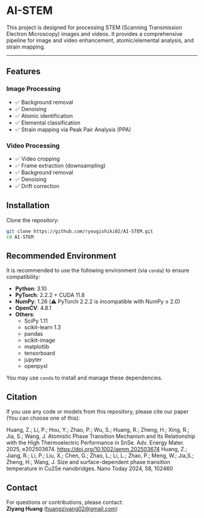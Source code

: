 # AI-STEM

This project is designed for processing STEM (Scanning Transmission Electron Microscopy) images and videos. It provides a comprehensive pipeline for image and video enhancement, atomic/elemental analysis, and strain mapping.

---

## Features

###  Image Processing
- ✅ Background removal
- ✅ Denoising
- ✅ Atomic identification
- ✅ Elemental classification
- ✅ Strain mapping via Peak Pair Analysis (PPA)

###  Video Processing
- ✅ Video cropping
- ✅ Frame extraction (downsampling)
- ✅ Background removal
- ✅ Denoising
- ✅ Drift correction



##  Installation

Clone the repository:

```bash
git clone https://github.com/ryougishiki02/AI-STEM.git
cd AI-STEM
```



## Recommended Environment

It is recommended to use the following environment (via `conda`) to ensure compatibility:

- **Python**: 3.10 
- **PyTorch**: 2.2.2 + CUDA 11.8  
- **NumPy**: 1.26 (⚠️ PyTorch 2.2.2 is incompatible with NumPy ≥ 2.0)  
- **OpenCV**: 4.8.1  
- **Others**:  
  - SciPy 1.11  
  - scikit-learn 1.3  
  - pandas  
  - scikit-image  
  - matplotlib  
  - tensorboard  
  - jupyter  
  - openpyxl  

You may use `conda` to install and manage these dependencies.



## Citation

If you use any code or models from this repository, please cite our paper (You can choose one of this):

Huang, Z.; Li, P.; Hou, Y.; Zhao, P.; Wu, S.; Huang, R.; Zheng, H.; Xing, R.; Jia, S.; Wang, J. Atomistic Phase Transition Mechanism and Its Relationship with the High Thermoelectric Performance in SnSe. Adv. Energy Mater. 2025, e202503674. https://doi.org/10.1002/aenm.202503674
Huang, Z.; Jiang, R.; Li, P.; Liu, X.; Chen, G.; Zhao, L.; Li, L.; Zhao, P.; Meng, W.; Jia,S.; Zheng, H.; Wang, J. Size and surface-dependent phase transition temperature in Cu2Se nanobridges. Nano Today 2024, 58, 102460



## Contact

For questions or contributions, please contact:  
**Ziyang Huang** (huangziyang02@gmail.com)

